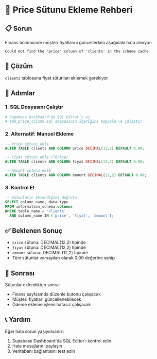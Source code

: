 # 🎯 Price Sütunu Ekleme Rehberi

## 📋 **Sorun**
Finans bölümünde müşteri fiyatlarını güncellerken aşağıdaki hata alınıyor:
```
Could not find the 'price' column of 'clients' in the schema cache
```

## 🔧 **Çözüm**
`clients` tablosuna fiyat sütunları eklemek gerekiyor.

## 📝 **Adımlar**

### 1. **SQL Dosyasını Çalıştır**
```bash
# Supabase Dashboard'da SQL Editor'ı aç
# add_price_column.sql dosyasının içeriğini kopyala ve çalıştır
```

### 2. **Alternatif: Manuel Ekleme**
```sql
-- Price sütunu ekle
ALTER TABLE clients ADD COLUMN price DECIMAL(12,2) DEFAULT 0.00;

-- Fiyat sütunu ekle (Türkçe)
ALTER TABLE clients ADD COLUMN fiyat DECIMAL(12,2) DEFAULT 0.00;

-- Amount sütunu ekle
ALTER TABLE clients ADD COLUMN amount DECIMAL(12,2) DEFAULT 0.00;
```

### 3. **Kontrol Et**
```sql
-- Sütunların eklendiğini doğrula
SELECT column_name, data_type 
FROM information_schema.columns 
WHERE table_name = 'clients' 
  AND column_name IN ('price', 'fiyat', 'amount');
```

## ✅ **Beklenen Sonuç**
- `price` sütunu: DECIMAL(12,2) tipinde
- `fiyat` sütunu: DECIMAL(12,2) tipinde  
- `amount` sütunu: DECIMAL(12,2) tipinde
- Tüm sütunlar varsayılan olarak 0.00 değerine sahip

## 🚀 **Sonrası**
Sütunlar eklendikten sonra:
- Finans sayfasında düzenle butonu çalışacak
- Müşteri fiyatları güncellenebilecek
- Ödeme ekleme işlemi hatasız çalışacak

## 📞 **Yardım**
Eğer hala sorun yaşıyorsanız:
1. Supabase Dashboard'da SQL Editor'ı kontrol edin
2. Hata mesajlarını paylaşın
3. Veritabanı bağlantısını test edin
